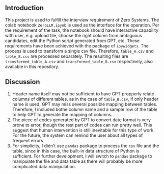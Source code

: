 ## Introduction
This project is used to fulfill the interview requirement of Zero Systems. The colab notebook `ZeroLLM.ipynb` is used as the interface for the operation. Per the requirement of the task, the notebook should have interactive capability with user, e.g. upload file, choose the right column from ambiguous candidates, edit the Python script generated from GPT, etc. These requirements have been achieved with the package of `ipywidgets`. The process is used to transform a single csv file. Therefore, `table_A.csv` and `table_B.csv` are processed separately. The resulting files are `transformed_table_A.csv` and `transformed_table_B.csv` respectively, also available in this repository.
## Discussion
1. Header name itself may not be sufficient to have GPT propperly relate columns of different tables, as in the case of `table_B.csv`, if only header name is used, GPT may miss several possible mapping between tables. Therefore, I included bothe column name and a sample row of the table to help GPT to generate the mapping of columns.
2. The piece of codes generated by GPT to convert date format is very prone to error, though the rest part of codes can run pretty well. This suggest that human intervention is still inevitable for this type of work. For the future, the system can remind the user about all types of frequent errors.
3. For simplicity, I didn't use `pandas` package to process the `csv` file and the table, since in this case, the built-in data structure of Python is sufficient. For further development, I will switch to `pandas` package to manipulate the file and data table as there will probably be more complicated data manipulation. 
